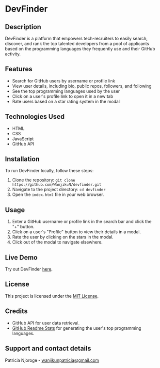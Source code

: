 # DevFinder

## Description

DevFinder is a platform that empowers tech-recruiters to easily search, discover, and rank the top talented developers from a pool of applicants based on the programming languages they frequently use and their GitHub activity.

## Features

- Search for GitHub users by username or profile link
- View user details, including bio, public repos, followers, and following
- See the top programming languages used by the user
- Click on a user's profile link to open it in a new tab
- Rate users based on a star rating system in the modal

## Technologies Used

- HTML
- CSS
- JavaScript
- GitHub API

## Installation

To run DevFinder locally, follow these steps:

1. Clone the repository: `git clone https://github.com/WanjikuN/devfinder.git`
2. Navigate to the project directory: `cd devfinder`
3. Open the `index.html` file in your web browser.

## Usage

1. Enter a GitHub username or profile link in the search bar and click the "+" button.
2. Click on a user's "Profile" button to view their details in a modal.
3. Rate the user by clicking on the stars in the modal.
4. Click out of the modal to navigate elsewhere.

## Live Demo

Try out DevFinder [here](https://wanjikun.github.io/DevFinder/).

## License

This project is licensed under the [MIT License](./LICENSE.md).

## Credits

- GitHub API for user data retrieval.
- [GitHub Readme Stats](https://github.com/anuraghazra/github-readme-stats) for generating the user's top programming languages.

## Support and contact details
Patricia Njoroge - wanjikunpatricia@gmail.com
